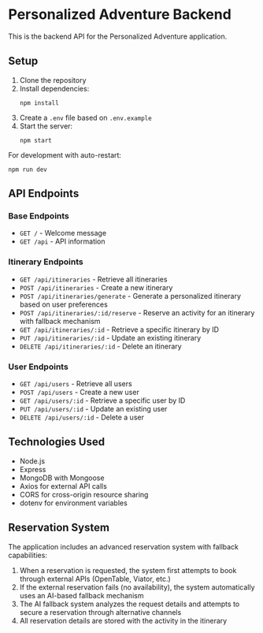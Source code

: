 # Personalized Adventure Backend

This is the backend API for the Personalized Adventure application.

## Setup

1. Clone the repository
2. Install dependencies:
   ```
   npm install
   ```
3. Create a `.env` file based on `.env.example`
4. Start the server:
   ```
   npm start
   ```

For development with auto-restart:
```
npm run dev
```

## API Endpoints

### Base Endpoints
- `GET /` - Welcome message
- `GET /api` - API information

### Itinerary Endpoints
- `GET /api/itineraries` - Retrieve all itineraries
- `POST /api/itineraries` - Create a new itinerary
- `POST /api/itineraries/generate` - Generate a personalized itinerary based on user preferences
- `POST /api/itineraries/:id/reserve` - Reserve an activity for an itinerary with fallback mechanism
- `GET /api/itineraries/:id` - Retrieve a specific itinerary by ID
- `PUT /api/itineraries/:id` - Update an existing itinerary
- `DELETE /api/itineraries/:id` - Delete an itinerary

### User Endpoints
- `GET /api/users` - Retrieve all users
- `POST /api/users` - Create a new user
- `GET /api/users/:id` - Retrieve a specific user by ID
- `PUT /api/users/:id` - Update an existing user
- `DELETE /api/users/:id` - Delete a user

## Technologies Used

- Node.js
- Express
- MongoDB with Mongoose
- Axios for external API calls
- CORS for cross-origin resource sharing
- dotenv for environment variables

## Reservation System

The application includes an advanced reservation system with fallback capabilities:

1. When a reservation is requested, the system first attempts to book through external APIs (OpenTable, Viator, etc.)
2. If the external reservation fails (no availability), the system automatically uses an AI-based fallback mechanism
3. The AI fallback system analyzes the request details and attempts to secure a reservation through alternative channels
4. All reservation details are stored with the activity in the itinerary